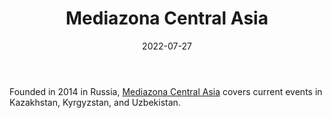 ﻿---
title: "Mediazona Central Asia"
linkTitle: "Mediazona Central Asia"
contributor: ["Aizada Arystanbek"]
date: 2022-07-27
countries: ["Kazakhstan"]
category: ["Independent media"]
tags: ["media publication", "news", "Central Asian media"]
date_start: [2014]
date_end: []
data_type: ["news"] 
language: ["Russian"]
description: 
  Mediazona Central Asia covers current events in Kazakhstan, Kyrgyzstan, and Uzbekistan.
---

Founded in 2014 in Russia, [Mediazona Central Asia](https://mediazona.ca/) covers current events in Kazakhstan, Kyrgyzstan, and Uzbekistan. 
